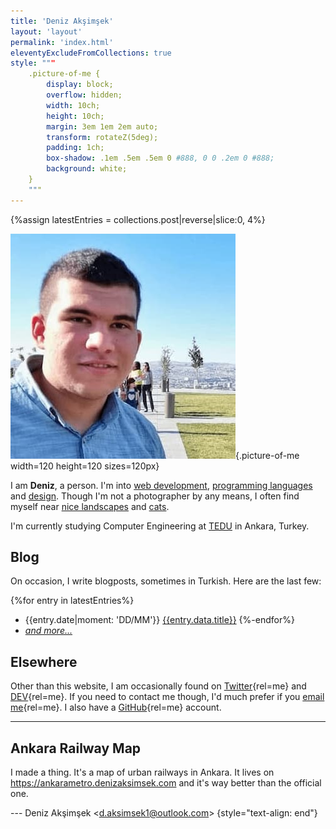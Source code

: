 ```yaml
---
title: 'Deniz Akşimşek'
layout: 'layout'
permalink: 'index.html'
eleventyExcludeFromCollections: true
style: """
    .picture-of-me {
        display: block;
        overflow: hidden;
        width: 10ch;
        height: 10ch;
        margin: 3em 1em 2em auto;
        transform: rotateZ(5deg);
        padding: 1ch;
        box-shadow: .1em .5em .5em 0 #888, 0 0 .2em 0 #888;
        background: white;
    }
    """
---
```


{%assign latestEntries = collections.post|reverse|slice:0, 4%}


![A picture of me](/assets/me.jpeg){.picture-of-me width=120 height=120 sizes=120px}

I am **Deniz**, a person. I'm into [web development], [programming languages] and [design]. Though I'm not a photographer by any means, I often find myself near [nice landscapes] and [cats].


I'm currently studying Computer Engineering at [TEDU] in Ankara, Turkey.

## Blog

On occasion, I write blogposts, sometimes in Turkish. Here are the last few:

{%for entry in latestEntries%}
- <time>{{entry.date|moment: 'DD/MM'}}</time> [{{entry.data.title}}]({{entry.url|url}})
{%-endfor%}
- [_and more..._](/archive/)

## Elsewhere

Other than this website, I am occasionally found on [Twitter]{rel=me} and [DEV]{rel=me}. If you need to contact me though, I'd much prefer if you [email me]{rel=me}. I also have a [GitHub]{rel=me} account.

* * *

## Ankara Railway Map

I made a thing. It's a map of urban railways in Ankara. It lives on <https://ankarametro.denizaksimsek.com> and it's way better than the official one.

--- Deniz Akşimşek <<d.aksimsek1@outlook.com>> {style="text-align: end"}

[web development]:        /archive/website/
[programming languages]:  /archive/pl/
[design]:                   /archive/design/
[nice landscapes]:        /archive/place/
[cats]:                   //cats.denizaksimsek.com
[TEDU]:                   //www.tedu.edu.tr/
[Links]:                  /links/
[Twitter]:                //twitter.com/DenizAksimsek/
[DEV]:                    //dev.to/dza/
[email me]:               mailto:dza@denizaksimsek.com
[GitHub]:                 //github.com/DenizAksimsek/
